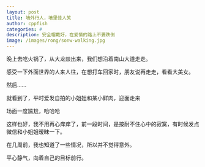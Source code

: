 ```yaml
---
layout: post
title: 墙外行人，墙里佳人笑
author: cppfish
categories: #
description: 安全帽戴好，在爱情的路上不要跌倒
image: /images/rong/sonw-walking.jpg
---
```


晚上去吃火锅了，从大龙燚出来，我们想沿着南山大道走走。

感受一下外面世界的人来人往，在想打车回家时，朋友说再走走，看看大美女。

然后……

就看到了，平时爱发自拍的小姐姐和某小鲜肉，迎面走来

场面一度尴尬，哈哈哈

这样也好，我不用再心痒痒了，前一段时间，是按耐不住心中的寂寞，有时候发点微信和小姐姐暧昧一下。

在几周前，我也知道了一些情况，所以并不觉得意外。

平心静气，向着自己的目标前行。